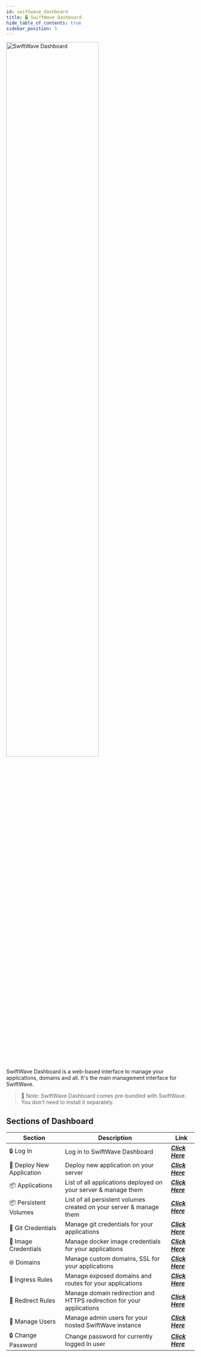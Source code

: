 ```yaml
---
id: swiftwave_dashboard
title: 🖥️ SwiftWave Dashboard
hide_table_of_contents: true
sidebar_position: 5
---
```


<div style={{
    display: 'flex',
    justifyContent: 'center',
    marginBottom: '2rem'
}}>
    <img src="/assets/dashboard-loading.png" alt="SwiftWave Dashboard" width="70%"/>
</div>


SwiftWave Dashboard is a web-based interface to manage your applications, domains and all. It's the main management interface for SwiftWave.

> 📌 Note: SwiftWave Dashboard comes pre-bundled with SwiftWave. You don't need to install it separately.


## Sections of Dashboard
| Section | Description | Link |
| --- | --- | --- |
| 🔒 Log In | Log in to SwiftWave Dashboard | [***Click Here***](/docs/dashboard/log_in) |
| 🔨 Deploy New Application | Deploy new application on your server | [***Click Here***](/docs/dashboard/deploy_new_application) |
| 📦 Applications | List of all applications deployed on your server & manage them | [***Click Here***](/docs/dashboard/applications) |
| 📦 Persistent Volumes | List of all persistent volumes created on your server & manage them | [***Click Here***](/docs/dashboard/persistent-volumes) |
| 🐙 Git Credentials | Manage git credentials for your applications | [***Click Here***](/docs/dashboard/git-credentials) |
| 🐳 Image Credentials | Manage docker image credentials for your applications | [***Click Here***](/docs/dashboard/image-credentials) | 
| 🌐 Domains | Manage custom domains, SSL for your applications | [***Click Here***](/docs/dashboard/domains) |
| 🚪 Ingress Rules | Manage exposed domains and routes for your applications | [***Click Here***](/docs/dashboard/ingress-rules) |
| 🔄 Redirect Rules | Manage domain redirection and HTTPS redirection for your applications | [***Click Here***](/docs/dashboard/redirect-rules) |
| 👥 Manage Users | Manage admin users for your hosted SwiftWave instance | [***Click Here***](/docs/dashboard/manage-users) |
| 🔒 Change Password | Change password for currently logged In user | [***Click Here***](/docs/dashboard/change_password) |

